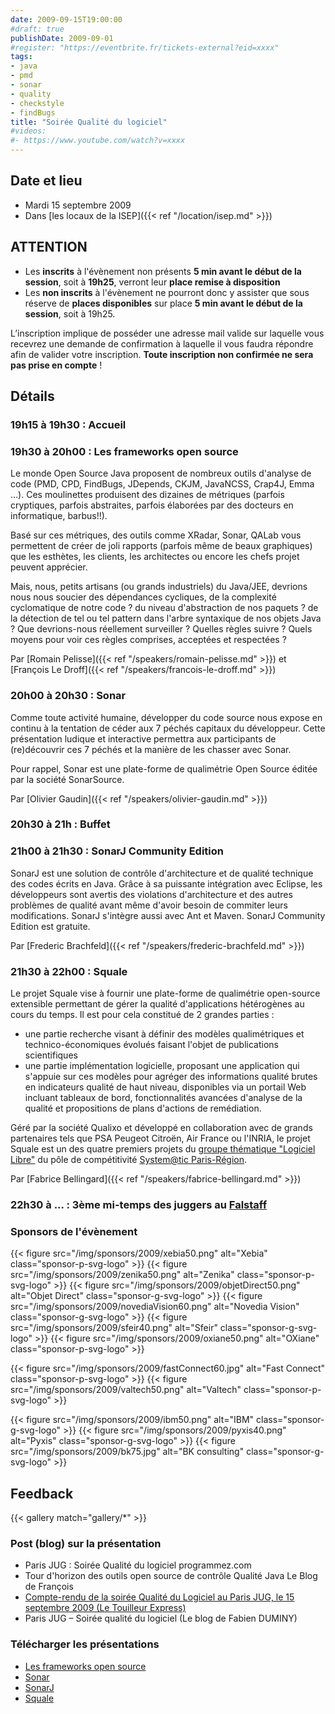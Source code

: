 ```yaml
---
date: 2009-09-15T19:00:00
#draft: true
publishDate: 2009-09-01
#register: "https://eventbrite.fr/tickets-external?eid=xxxx"
tags:
- java
- pmd
- sonar
- quality
- checkstyle
- findBugs
title: "Soirée Qualité du logiciel"
#videos: 
#- https://www.youtube.com/watch?v=xxxx
---
```


## Date et lieu

* Mardi 15 septembre 2009
* Dans [les locaux de la ISEP]({{< ref "/location/isep.md" >}})

## ATTENTION

* Les **inscrits** à l'évènement non présents **5 min avant le début de la session**, soit à **19h25**, verront leur **place remise à disposition**
* Les **non inscrits** à l'évènement ne pourront donc y assister que sous réserve de **places disponibles** sur place **5 min avant le début de la session**, soit à 19h25.

L’inscription implique de posséder une adresse mail valide sur laquelle vous recevrez une demande de confirmation à laquelle il vous faudra répondre afin de valider votre inscription. **Toute inscription non confirmée ne sera pas prise en compte** !

## Détails

### 19h15 à 19h30 : Accueil

### 19h30 à 20h00 : Les frameworks open source

Le monde Open Source Java proposent de nombreux outils d'analyse de code (PMD, CPD, FindBugs, JDepends, CKJM, JavaNCSS, Crap4J, Emma ...). Ces moulinettes produisent des dizaines de métriques (parfois cryptiques, parfois abstraites, parfois élaborées par des docteurs en informatique, barbus!!).

Basé sur ces métriques, des outils comme XRadar, Sonar, QALab vous permettent de créer de joli rapports (parfois même de beaux graphiques) que les esthètes, les clients, les architectes ou encore les chefs projet peuvent apprécier.

Mais, nous, petits artisans (ou grands industriels) du Java/JEE, devrions nous nous soucier des dépendances cycliques, de la complexité cyclomatique de notre code ? du niveau d'abstraction de nos paquets ? de la détection de tel ou tel pattern dans l'arbre syntaxique de nos objets Java ? Que devrions-nous réellement surveiller ? Quelles règles suivre ? Quels moyens pour voir ces règles comprises, acceptées et respectées ?

Par [Romain Pelisse]({{< ref "/speakers/romain-pelisse.md" >}})
et [François Le Droff]({{< ref "/speakers/francois-le-droff.md" >}})

### 20h00 à 20h30 : Sonar

Comme toute activité humaine, développer du code source nous expose en continu à la tentation de céder aux 7 péchés capitaux du développeur. Cette présentation ludique et interactive permettra aux participants de (re)découvrir ces 7 péchés et la manière de les chasser avec Sonar.

Pour rappel, Sonar est une plate-forme de qualimétrie Open Source éditée par la société SonarSource.

Par [Olivier Gaudin]({{< ref "/speakers/olivier-gaudin.md" >}})

### 20h30 à 21h : Buffet

### 21h00 à 21h30 : SonarJ Community Edition

SonarJ est une solution de contrôle d'architecture et de qualité technique des codes écrits en Java. Grâce à sa puissante intégration avec Eclipse, les développeurs sont avertis des violations d'architecture et des autres problèmes de qualité avant même d'avoir besoin de commiter leurs modifications. SonarJ s'intègre aussi avec Ant et Maven. SonarJ Community Edition est gratuite.

Par [Frederic Brachfeld]({{< ref "/speakers/frederic-brachfeld.md" >}})

### 21h30 à 22h00 : Squale

Le projet Squale vise à fournir une plate-forme de qualimétrie open-source extensible permettant de gérer la qualité d'applications hétérogènes au cours du temps. Il est pour cela constitué de 2 grandes parties :

* une partie recherche visant à définir des modèles qualimétriques et technico-économiques évolués faisant l'objet de publications scientifiques
* une partie implémentation logicielle, proposant une application qui s'appuie sur ces modèles pour agréger des informations qualité brutes en indicateurs qualité de haut niveau, disponibles via un portail Web incluant tableaux de bord, fonctionnalités avancées d'analyse de la qualité et propositions de plans d'actions de remédiation.

Géré par la société Qualixo et développé en collaboration avec de grands partenaires tels que PSA Peugeot Citroën, Air France ou l'INRIA, le projet Squale est un des quatre premiers projets du [groupe thématique "Logiciel Libre"](https://www.gt-logiciel-libre.org/) du pôle de compétitivité [System@tic Paris-Région](https://systematic-paris-region.org/?lang=en).

Par [Fabrice Bellingard]({{< ref "/speakers/fabrice-bellingard.md" >}})

### 22h30 à ... : 3ème mi-temps des juggers au [Falstaff](https://goo.gl/maps/NSxajnfvVtjHuggeA)

### Sponsors de l'évènement

{{< figure src="/img/sponsors/2009/xebia50.png" alt="Xebia" class="sponsor-p-svg-logo" >}}
{{< figure src="/img/sponsors/2009/zenika50.png" alt="Zenika" class="sponsor-p-svg-logo" >}}
{{< figure src="/img/sponsors/2009/objetDirect50.png" alt="Objet Direct" class="sponsor-g-svg-logo" >}}
{{< figure src="/img/sponsors/2009/novediaVision60.png" alt="Novedia Vision" class="sponsor-g-svg-logo" >}}
{{< figure src="/img/sponsors/2009/sfeir40.png" alt="Sfeir" class="sponsor-g-svg-logo" >}}
{{< figure src="/img/sponsors/2009/oxiane50.png" alt="OXiane" class="sponsor-p-svg-logo" >}}

{{< figure src="/img/sponsors/2009/fastConnect60.jpg" alt="Fast Connect" class="sponsor-p-svg-logo" >}}
{{< figure src="/img/sponsors/2009/valtech50.png" alt="Valtech" class="sponsor-p-svg-logo" >}}

{{< figure src="/img/sponsors/2009/ibm50.png" alt="IBM" class="sponsor-g-svg-logo" >}}
{{< figure src="/img/sponsors/2009/pyxis40.png" alt="Pyxis" class="sponsor-g-svg-logo" >}}
{{< figure src="/img/sponsors/2009/bk75.jpg" alt="BK consulting" class="sponsor-g-svg-logo" >}}

## Feedback

{{< gallery match="gallery/*" >}}

### Post (blog) sur la présentation

* Paris JUG : Soirée Qualité du logiciel programmez.com
* Tour d'horizon des outils open source de contrôle Qualité Java Le Blog de François
* [Compte-rendu de la soirée Qualité du Logiciel au Paris JUG, le 15 septembre 2009 (Le Touilleur Express)](http://www.touilleur-express.fr/2009/09/18/compte-rendu-de-la-soiree-qualite-du-logiciel-au-paris-jug-le-15-septembre-2009/)
* Paris JUG – Soirée qualité du logiciel (Le blog de Fabien DUMINY)

### Télécharger les présentations

* [Les frameworks open source](2009-15-09-FrameworksOS.pdf)
* [Sonar](2009-15-09-Sonar.pdf)
* [SonarJ](2009-15-09-SonarJ.pdf)
* [Squale](2009-15-09-Squale.pdf)
